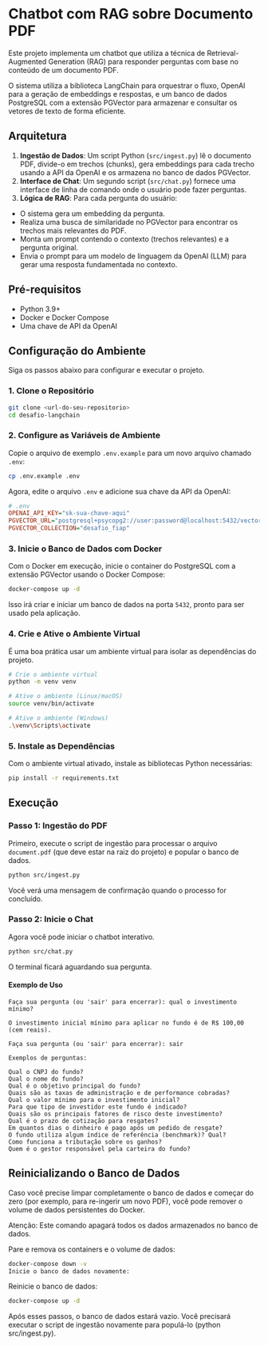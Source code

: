 # Chatbot com RAG sobre Documento PDF

Este projeto implementa um chatbot que utiliza a técnica de Retrieval-Augmented Generation (RAG) para responder perguntas com base no conteúdo de um documento PDF.

O sistema utiliza a biblioteca LangChain para orquestrar o fluxo, OpenAI para a geração de embeddings e respostas, e um banco de dados PostgreSQL com a extensão PGVector para armazenar e consultar os vetores de texto de forma eficiente.

## Arquitetura

1.  **Ingestão de Dados**: Um script Python (`src/ingest.py`) lê o documento PDF, divide-o em trechos (chunks), gera embeddings para cada trecho usando a API da OpenAI e os armazena no banco de dados PGVector.
2.  **Interface de Chat**: Um segundo script (`src/chat.py`) fornece uma interface de linha de comando onde o usuário pode fazer perguntas.
3.  **Lógica de RAG**: Para cada pergunta do usuário:
   *   O sistema gera um embedding da pergunta.
   *   Realiza uma busca de similaridade no PGVector para encontrar os trechos mais relevantes do PDF.
   *   Monta um prompt contendo o contexto (trechos relevantes) e a pergunta original.
   *   Envia o prompt para um modelo de linguagem da OpenAI (LLM) para gerar uma resposta fundamentada no contexto.

## Pré-requisitos

- Python 3.9+
- Docker e Docker Compose
- Uma chave de API da OpenAI

## Configuração do Ambiente

Siga os passos abaixo para configurar e executar o projeto.

### 1. Clone o Repositório

```bash
git clone <url-do-seu-repositorio>
cd desafio-langchain
```

### 2. Configure as Variáveis de Ambiente

Copie o arquivo de exemplo `.env.example` para um novo arquivo chamado `.env`:

```bash
cp .env.example .env
```

Agora, edite o arquivo `.env` e adicione sua chave da API da OpenAI:

```ini
# .env
OPENAI_API_KEY="sk-sua-chave-aqui"
PGVECTOR_URL="postgresql+psycopg2://user:password@localhost:5432/vectordb"
PGVECTOR_COLLECTION="desafio_fiap"
```

### 3. Inicie o Banco de Dados com Docker

Com o Docker em execução, inicie o container do PostgreSQL com a extensão PGVector usando o Docker Compose:

```bash
docker-compose up -d
```

Isso irá criar e iniciar um banco de dados na porta `5432`, pronto para ser usado pela aplicação.

### 4. Crie e Ative o Ambiente Virtual

É uma boa prática usar um ambiente virtual para isolar as dependências do projeto.

```bash
# Crie o ambiente virtual
python -m venv venv

# Ative o ambiente (Linux/macOS)
source venv/bin/activate

# Ative o ambiente (Windows)
.\venv\Scripts\activate
```

### 5. Instale as Dependências

Com o ambiente virtual ativado, instale as bibliotecas Python necessárias:

```bash
pip install -r requirements.txt
```

## Execução

### Passo 1: Ingestão do PDF

Primeiro, execute o script de ingestão para processar o arquivo `document.pdf` (que deve estar na raiz do projeto) e popular o banco de dados.

```bash
python src/ingest.py
```

Você verá uma mensagem de confirmação quando o processo for concluído.

### Passo 2: Inicie o Chat

Agora você pode iniciar o chatbot interativo.

```bash
python src/chat.py
```

O terminal ficará aguardando sua pergunta.

#### Exemplo de Uso

```
Faça sua pergunta (ou 'sair' para encerrar): qual o investimento mínimo?

O investimento inicial mínimo para aplicar no fundo é de R$ 100,00 (cem reais).

Faça sua pergunta (ou 'sair' para encerrar): sair
```

```
Exemplos de perguntas:

Qual o CNPJ do fundo?
Qual o nome do fundo?
Qual é o objetivo principal do fundo?
Quais são as taxas de administração e de performance cobradas?
Qual o valor mínimo para o investimento inicial?
Para que tipo de investidor este fundo é indicado?
Quais são os principais fatores de risco deste investimento?
Qual é o prazo de cotização para resgates?
Em quantos dias o dinheiro é pago após um pedido de resgate?
O fundo utiliza algum índice de referência (benchmark)? Qual?
Como funciona a tributação sobre os ganhos?
Quem é o gestor responsável pela carteira do fundo?
```


## Reinicializando o Banco de Dados
Caso você precise limpar completamente o banco de dados e começar do zero (por exemplo, para re-ingerir um novo PDF), você pode remover o volume de dados persistentes do Docker.

Atenção: Este comando apagará todos os dados armazenados no banco de dados.

Pare e remova os containers e o volume de dados:

```bash
docker-compose down -v
Inicie o banco de dados novamente:
```

Reinicie o banco de dados:

```bash
docker-compose up -d
```

Após esses passos, o banco de dados estará vazio. Você precisará executar o script de ingestão novamente para populá-lo (python src/ingest.py).


